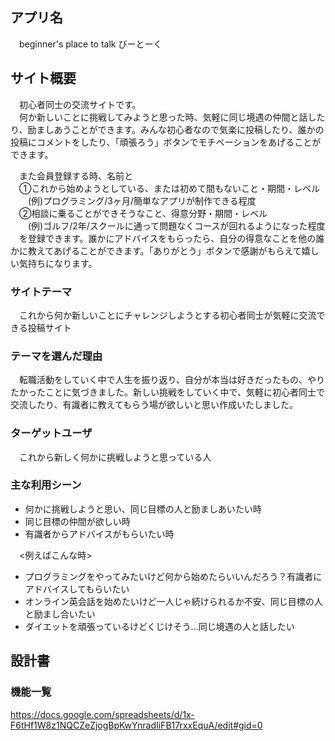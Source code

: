 ## アプリ名
　beginner's place to talk びーとーく
 

## サイト概要
　初心者同士の交流サイトです。<br>
　何か新しいことに挑戦してみようと思った時、気軽に同じ境遇の仲間と話したり、励ましあうことができます。みんな初心者なので気楽に投稿したり、誰かの投稿にコメントをしたり、「頑張ろう」ボタンでモチベーションをあげることができます。<br>

　また会員登録する時、名前と<br>
　①これから始めようとしている、または初めて間もないこと・期間・レベル<br>
　　(例)プログラミング/3ヶ月/簡単なアプリが制作できる程度<br>
　②相談に乗ることができそうなこと、得意分野・期間・レベル<br>
　　(例)ゴルフ/2年/スクールに通って問題なくコースが回れるようになった程度<br>
　を登録できます。誰かにアドバイスをもらったら、自分の得意なことを他の誰かに教えてあげることができます。「ありがとう」ボタンで感謝がもらえて嬉しい気持ちになります。

### サイトテーマ
　これから何か新しいことにチャレンジしようとする初心者同士が気軽に交流できる投稿サイト

### テーマを選んだ理由
　転職活動をしていく中で人生を振り返り、自分が本当は好きだったもの、やりたかったことに気づきました。新しい挑戦をしていく中で、気軽に初心者同士で交流したり、有識者に教えてもらう場が欲しいと思い作成いたしました。

### ターゲットユーザ
　これから新しく何かに挑戦しようと思っている人

### 主な利用シーン
- 何かに挑戦しようと思い、同じ目標の人と励ましあいたい時<br>
- 同じ目標の仲間が欲しい時<br>
- 有識者からアドバイスがもらいたい時<br>

　<例えばこんな時><br>
- プログラミングをやってみたいけど何から始めたらいいんだろう？有識者にアドバイスしてもらいたい<br>
- オンライン英会話を始めたいけど一人じゃ続けられるか不安、同じ目標の人と励まし合いたい<br>
- ダイエットを頑張っているけどくじけそう…同じ境遇の人と話したい<br>

## 設計書

### 機能一覧
https://docs.google.com/spreadsheets/d/1x-F6tHf1W8z1NQCZeZjogBpKwYnradIiFB17rxxEquA/edit#gid=0
